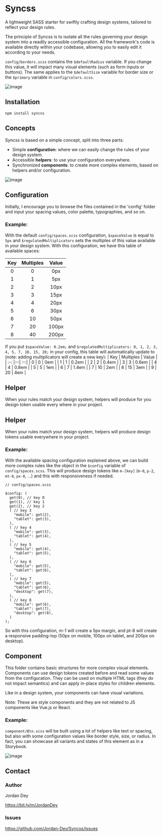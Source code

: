 # Syncss

A lightweight SASS starter for swiftly crafting design systems, tailored to reflect your design rules.

The principle of Syncss is to isolate all the rules governing your design system into a readily accessible configuration. All the framework's code is available directly within your codebase, allowing you to easily edit it according to your needs.

`config/borders.scss` contains the `$defaultRadius` variable. If you change this value, it will impact many visual elements (such as form inputs or buttons). The same applies to the `$defaultSize` variable for border size or the `$primary` variable in `config/colors.scss`.

![image](https://github.com/Jordan-Dey/Syncss/assets/143161975/47a26c7c-9ffd-45fe-9293-9820fb3bd254)

## Installation

```
npm install syncss
```

## Concepts

Syncss is based on a simple concept, split into three parts:
- Simple **configuration**: where we can easily change the rules of your design system.
- Accessible **helpers**: to use your configuration everywhere.
- Synchronized **components**: to create more complex elements, based on helpers and/or configuration.

![image](https://github.com/Jordan-Dey/Syncss/assets/143161975/990f7792-70f2-47be-a17a-c2e519a67c60)

## Configuration

Initially, I encourage you to browse the files contained in the 'config' folder and input your spacing values, color palette, typographies, and so on.

### Example:
With the default `config/spaces.scss` configuration, `$spaceValue` is equal to `5px` and `$regulatedMultiplicators` sets the multiples of this value available in your design system. With this configuration, we have this table of available spaces:

| Key | Multiples | Value |
| :-: |:-:| :-:|
| 0 | 0 | 0px |
| 1 | 1 | 5px |
| 2 | 2 | 10px |
| 3 | 3 | 15px |
| 4 | 4 | 20px |
| 5 | 6 | 30px |
| 6 | 10 | 50px |
| 7 | 20 | 100px |
| 8 | 40 | 200px |

If you put `$spaceValue: 0.2em;` and `$regulatedMultiplicators: 0, 1, 2, 3, 4, 5, 7, 10, 15, 20;` in your config, this table will automatically update to (note: adding multiplicators will create a new key):
| Key | Multiples | Value |
| :-: |:-:| :-:|
| 0 | 0 | 0em |
| 1 | 1 | 0.2em |
| 2 | 2 | 0.4em |
| 3 | 3 | 0.6em |
| 4 | 4 | 0.8em |
| 5 | 5 | 1em |
| 6 | 7 | 1.4em |
| 7 | 10 | 2em |
| 8 | 15 | 3em |
| 9 | 20 | 4em |

## Helper

When your rules match your design system, helpers will produce for you design token usable every where in your project.

## Helper

When your rules match your design system, helpers will produce design tokens usable everywhere in your project.

### Example:
With the available spacing configuration explained above, we can build more complex rules like the object in the `$config` variable of `config/spaces.scss`. This will produce design tokens like `m-[key]` (`m-0`, `p-2`, `mt-6`, `px-8`, ...) and this with responsiveness if needed.

```
// config/spaces.scss

$config: (
  get(0), // key 0
  get(1), // key 1
  get(2), // key 2
  ( // key 3
    "mobile": get(2),
    "tablet": get(3),
  ),
  ( // key 4
    "mobile": get(3),
    "tablet": get(4),
  ),
  ( // key 5
    "mobile": get(4),
    "tablet": get(5),
  ),
  ( // key 6
    "mobile": get(5),
    "tablet": get(6),
  ),
  ( // key 7
    "mobile": get(5),
    "tablet": get(6),
    "desktop": get(7),
  ),
  ( // key 8
    "mobile": get(6),
    "tablet": get(7),
    "desktop": get(8),
  )
);
```

So with this configuration, m-1 will create a 5px margin, and pt-8 will create a responsive padding-top (50px on mobile, 100px on tablet, and 200px on desktop).

## Component

This folder contains basic structures for more complex visual elements. Components can use design tokens created before and read some values from the configuration. They can be used on multiple HTML tags (they do not impact semantics) and can apply in-place styles for children elements.

Like in a design system, your components can have visual variations.

Note: These are style components and they are not related to JS components like Vue.js or React.

### Example:

`component/Btn.scss` will be built using a lot of helpers like text or spacing, but also with some configuration values like border style, size, or radius. In fact, you can showcase all variants and states of this element as in a Storybook.

![image](https://github.com/Jordan-Dey/Syncss/assets/143161975/2c53c24a-ec8e-4925-af51-f6f82b67867e)

## Contact

### Author

Jordan Dey

https://bit.ly/m/JordanDey

### Issues

https://github.com/Jordan-Dey/Syncss/issues
